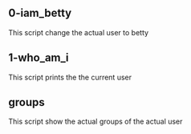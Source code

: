 ## 0-iam_betty
This script change the actual user to betty

## 1-who_am_i
This script prints the the current user

## groups
This script show the actual groups of the actual user
